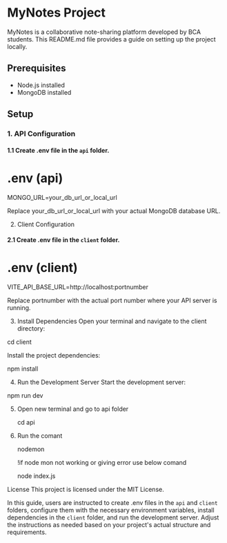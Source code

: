 # MyNotes Project

MyNotes is a collaborative note-sharing platform developed by BCA students. This README.md file provides a guide on setting up the project locally.

## Prerequisites
- Node.js installed
- MongoDB installed

## Setup

### 1. API Configuration

#### 1.1 Create .env file in the `api` folder.

# .env (api)

MONGO_URL=your_db_url_or_local_url

Replace your_db_url_or_local_url with your actual MongoDB database URL.



2. Client Configuration
#### 2.1 Create .env file in the `client` folder.

# .env (client)

VITE_API_BASE_URL=http://localhost:portnumber

Replace portnumber with the actual port number where your API server is running.



3. Install Dependencies
Open your terminal and navigate to the client directory:

cd client


Install the project dependencies:

npm install


4. Run the Development Server
Start the development server:

npm run dev

5. Open new terminal and go to api folder

   cd api

6. Run the comant

   nodemon

   !if node mon not working or giving error use below comand

   node index.js



License
This project is licensed under the MIT License.


In this guide, users are instructed to create .env files in the `api` and `client` folders, configure them with the necessary environment variables, install dependencies in the `client` folder, and run the development server. Adjust the instructions as needed based on your project's actual structure and requirements.

